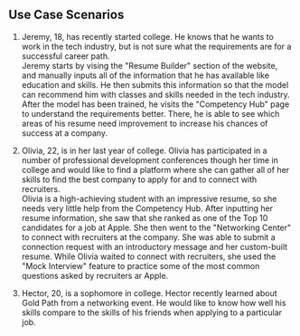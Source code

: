 ## Use Case Scenarios
1. Jeremy, 18, has recently started college. He knows that he wants to work in the tech industry, but is not sure what the requirements are for a successful career path.   
Jeremy starts by vising the "Resume Builder" section of the website, and manually inputs all of the information that he has available like education and skills. He then submits this information so that the model can recommend him with classes and skills needed in the tech industry.  
After the model has been trained, he visits the "Competency Hub" page to understand the requirements better. There, he is able to see which areas of his resume need improvement to increase his chances of success at a company.

2. Olivia, 22, is in her last year of college. Olivia has participated in a number of professional development conferences though her time in college and would like to find a platform where she can gather all of her skills to find the best company to apply for and to connect with recruiters.  
Olivia is a high-achieving student with an impressive resume, so she needs very little help from the Competency Hub. After inputting her resume information, she saw that she ranked as one of the Top 10 candidates for a job at Apple. She then went to the "Networking Center" to connect with recruiters at the company. She was able to submit a connection request with an introductory message and her custom-built resume.
While Olivia waited to connect with recruiters, she used the "Mock Interview" feature to practice some of the most common questions asked by recruiters ar Apple.

3. Hector, 20, is a sophomore in college. Hector recently learned about Gold Path from a networking event. He would like to know how well his skills compare to the skills of his friends when applying to a particular job.
